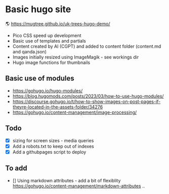# Basic hugo site

🌎 https://mugtree.github.io/uk-trees-hugo-demo/

- Pico CSS speed up development
- Basic use of templates and partials
- Content created by AI (CGPT) and added to content folder (content.md and qanda.json)
- Images initially resized using ImageMagik - see workings dir
- Hugo image functions for thumbnails

## Basic use of modules

- https://gohugo.io/hugo-modules/
- https://blog.hugomods.com/posts/2023/03/how-to-use-hugo-modules/
- https://discourse.gohugo.io/t/how-to-show-images-on-post-pages-if-theyre-located-in-the-assets-folder/34276
- https://gohugo.io/content-management/image-processing/

## Todo

- [x] sizing for screen sizes - media queries
- [x] Add a robots.txt to keep out of indexes
- [x] Add a githubpages script to deploy

## To add

- [] Using markdown attributes - add a bit of flexiblity
  https://gohugo.io/content-management/markdown-attributes
  ..
